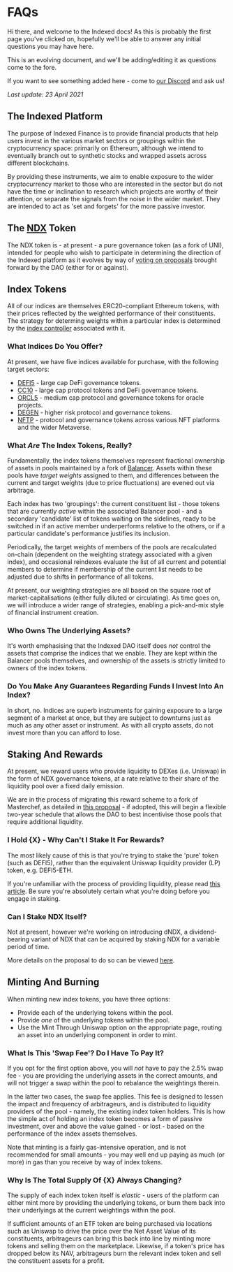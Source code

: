 # FAQs

Hi there, and welcome to the Indexed docs! As this is probably the first page you've clicked on, hopefully we'll be able to answer any initial questions you may have here.

This is an evolving document, and we'll be adding/editing it as questions come to the fore.

If you want to see something added here - come to [our Discord](https://discord.gg/jaeSTNPNt9) and ask us!

*Last update: 23 April 2021*

## The Indexed Platform

The purpose of Indexed Finance is to provide financial products that help users invest in the various market sectors or groupings within the cryptocurrency space: primarily on Ethereum, although we intend to eventually branch out to synthetic stocks and wrapped assets across different blockchains.

By providing these instruments, we aim to enable exposure to the wider cryptocurrency market to those who are interested in the sector but do not have the time or inclination to research which projects are worthy of their attention, or separate the signals from the noise in the wider market. They are intended to act as 'set and forgets' for the more passive investor.

## The [NDX](https://www.coingecko.com/en/coins/indexed-finance) Token

The NDX token is - at present - a pure governance token (as a fork of UNI), intended for people who wish to participate in determining the direction of the Indexed platform as it evolves by way of [voting on proposals](https://www.withtally.com/governance/indexed) brought forward by the DAO (either for or against).

## Index Tokens

All of our indices are themselves ERC20-compliant Ethereum tokens, with their prices reflected by the weighted performance of their constituents. The strategy for determing weights within a particular index is determined by the [index controller](../protocol/index-controller.md) associated with it.

### What Indices Do You Offer?

At present, we have five indices available for purchase, with the following target sectors:

* [DEFI5](https://www.coingecko.com/en/coins/defi-top-5-index) - large cap DeFi governance tokens.
* [CC10](https://www.coingecko.com/en/coins/cryptocurrency-top-10-index) - large cap protocol tokens and DeFi governance tokens.
* [ORCL5](https://www.coingecko.com/en/coins/oracle-top-5-index) - medium cap protocol and governance tokens for oracle projects.
* [DEGEN](https://www.coingecko.com/en/coins/degen-index) - higher risk protocol and governance tokens.
* [NFTP](https://www.coingecko.com/en/coins/nft-platform-index) - protocol and governance tokens across various NFT platforms and the wider Metaverse.

### What _Are_ The Index Tokens, Really?

Fundamentally, the index tokens themselves represent fractional ownership of assets in pools maintained by a fork of [Balancer](https://balancer.finance/whitepaper/). Assets within these pools have _target weights_ assigned to them, and differences between the current and target weights (due to price fluctuations) are evened out via arbitrage.

Each index has two 'groupings': the current constituent list - those tokens that are currently _active_ within the associated Balancer pool - and a secondary 'candidate' list of tokens waiting on the sidelines, ready to be switched in if an active member underperforms relative to the others, or if a particular candidate's performance justifies its inclusion.

Periodically, the target weights of members of the pools are recalculated on-chain (dependent on the weighting strategy associated with a given index), and occasional reindexes evaluate the list of all current and potential members to determine if membership of the current list needs to be adjusted due to shifts in performance of all tokens.

At present, our weighting strategies are all based on the square root of market-capitalisations (either fully diluted or circulating). As time goes on, we will introduce a wider range of strategies, enabling a pick-and-mix style of financial instrument creation.

### Who Owns The Underlying Assets?

It's worth emphasising that the Indexed DAO itself does *not* control the assets that comprise the indices that we enable. They are kept within the Balancer pools themselves, and ownership of the assets is strictly limited to owners of the index tokens.

### Do You Make Any Guarantees Regarding Funds I Invest Into An Index?

In short, no. Indices are superb instruments for gaining exposure to a large segment of a market at once, but they are subject to downturns just as much as any other asset or instrument. As with all crypto assets, do not invest more than you can afford to lose.

## Staking And Rewards

At present, we reward users who provide liquidity to DEXes (i.e. Uniswap) in the form of NDX governance tokens, at a rate relative to their share of the liquidity pool over a fixed daily emission.

We are in the process of migrating this reward scheme to a fork of Masterchef, as detailed in [this proposal](https://forum.indexed.finance/t/proposal-dynamic-reward-emission-schedule/510) - if adopted, this will begin a flexible two-year schedule that allows the DAO to best incentivise those pools that require additional liquidity.

### I Hold {X} - Why Can't I Stake It For Rewards?

The most likely cause of this is that you're trying to stake the 'pure' token (such as DEFI5), rather than the equivalent Uniswap liquidity provider (LP) token, e.g. DEFI5-ETH.

If you're unfamiliar with the process of providing liquidity, please read [this article](https://defiprime.com/uniswap-liquidity-pools). Be sure you're absolutely certain what you're doing before you engage in staking.

### Can I Stake NDX Itself?

Not at present, however we're working on introducing dNDX, a dividend-bearing variant of NDX that can be acquired by staking NDX for a variable period of time.

More details on the proposal to do so can be viewed [here](https://forum.indexed.finance/t/create-dndx-a-dividends-token-for-indexed-fee-revenue/610).

## Minting And Burning

When minting new index tokens, you have three options:

* Provide each of the underlying tokens within the pool.
* Provide _one_ of the underlying tokens within the pool.
* Use the Mint Through Uniswap option on the appropriate page, routing an asset into an underlying component in order to mint.

### What Is This 'Swap Fee'? Do I Have To Pay It?

If you opt for the first option above, you will _not_ have to pay the 2.5% swap fee - you are providing the underlying assets in the correct amounts, and will not trigger a swap within the pool to rebalance the weightings therein.

In the latter two cases, the swap fee applies. This fee is designed to lessen the impact and frequency of arbitrageurs, and is distributed to liquidity providers of the pool - namely, the existing index token holders. This is how the simple act of holding an index token becomes a form of passive investment, over and above the value gained - or lost - based on the performance of the index assets themselves.

Note that minting is a fairly gas-intensive operation, and is not recommended for small amounts - you may well end up paying as much (or more) in gas than you receive by way of index tokens.

### Why Is The Total Supply Of {X} Always Changing?

The supply of each index token itself is _elastic_ - users of the platform can either mint more by providing the underlying tokens, or burn them back into their underlyings at the current weightings within the pool.

If sufficient amounts of an ETF token are being purchased via locations such as Uniswap to drive the price over the Net Asset Value of its constituents, arbitrageurs can bring this back into line by minting more tokens and selling them on the marketplace. Likewise, if a token's price has dropped below its NAV, arbitrageurs burn the relevant index token and sell the constituent assets for a profit.
